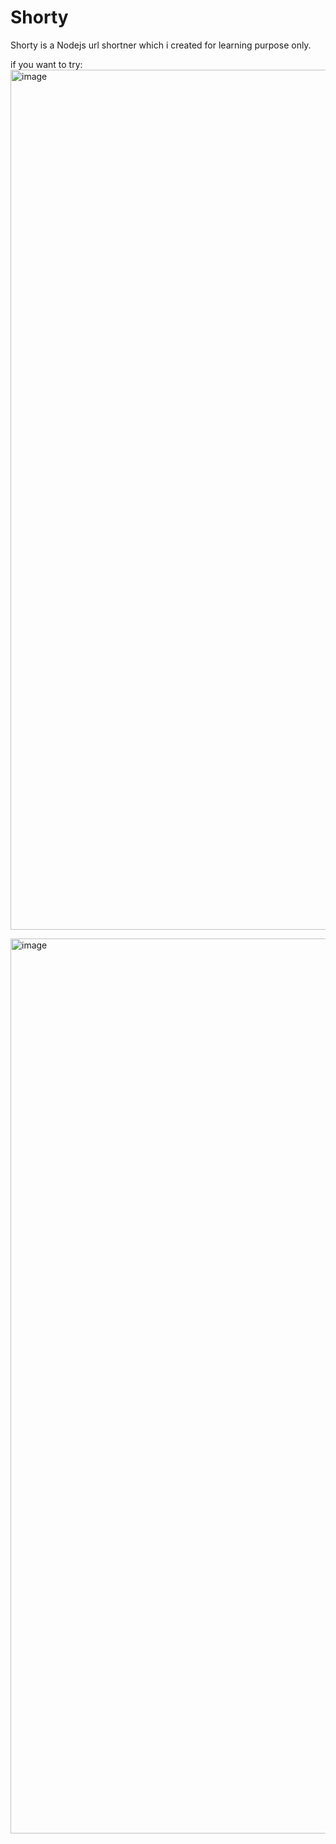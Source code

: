 # Shorty

Shorty is a Nodejs url shortner which i created for learning purpose only. 

if you want to try: 
<img width="1696" height="1376" alt="image" src="https://github.com/user-attachments/assets/9c4c32c7-1c1b-492c-9f4c-9ede9790de60" />

<img width="1714" height="1432" alt="image" src="https://github.com/user-attachments/assets/27ff3521-0f5d-4204-b011-437a721b475c" />
